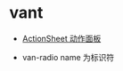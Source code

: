 # vant

- [ActionSheet 动作面板](https://youzan.github.io/vant/#/zh-CN/action-sheet)

- van-radio name 为标识符
